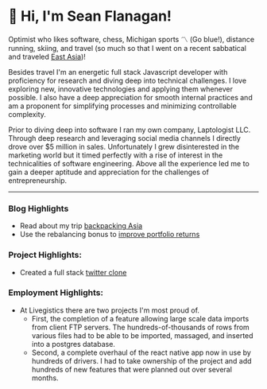 # 👋 Hi, I'm Sean Flanagan!

Optimist who likes software, chess, Michigan sports 〽 (Go blue!), distance running, skiing, and travel (so much so that I went on a recent sabbatical and traveled [East Asia](/blog/solo-travel-asia))!

Besides travel I'm an energetic full stack Javascript developer with proficiency for research and diving deep into technical challenges. I love exploring new, innovative technologies and applying them whenever possible. I also have a deep appreciation for smooth internal practices and am a proponent for simplifying processes and minimizing controllable complexity.

Prior to diving deep into software I ran my own company, Laptologist LLC. Through deep research and leveraging social media channels I directly drove over $5 million in sales. Unfortunately I grew disinterested in the marketing world but it timed perfectly with a rise of interest in the technicalities of software engineering. Above all the experience led me to gain a deeper aptitude and appreciation for the challenges of entrepreneurship.

---

### Blog Highlights

- Read about my trip [backpacking Asia](/blog/solo-travel-asia)
- Use the rebalancing bonus to [improve portfolio returns](/blog/rebalancing-bonus)

### Project Highlights:

- Created a full stack [twitter clone](https://github.com/FlanaganSe/twitter-clone)

### Employment Highlights:

- At Livegistics there are two projects I'm most proud of.
  - First, the completion of a feature allowing large scale data imports from client FTP servers. The hundreds-of-thousands of rows from various files had to be able to be imported, massaged, and inserted into a postgres database.
  - Second, a complete overhaul of the react native app now in use by hundreds of drivers. I had to take ownership of the project and add hundreds of new features that were planned out over several months.
